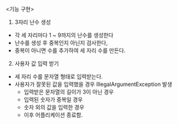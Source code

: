 <기능 구현>

1. 3자리 난수 생성
  - 각 세 자리마다 1 ~ 9까지의 난수를 생성한다
  - 난수를 생성 후 중복인지 아닌지 검사한다,
  - 중복이 아니면 수를 추가하여 세 자리 수를 만든다.

2. 사용자 값 입력 받기
  - 세 자리 수를 문자열 형태로 입력받는다.
  - 사용자가 잘못된 값을 입력했을 경우 IllegalArgumentException 발생
    - 입력받은 문자열의 길이가 3이 아닌 경우
    - 입력된 숫자가 중복일 경우
    - 숫자 외의 값을 입력한 경우
    - 이후 어플리케이션 종료함.
